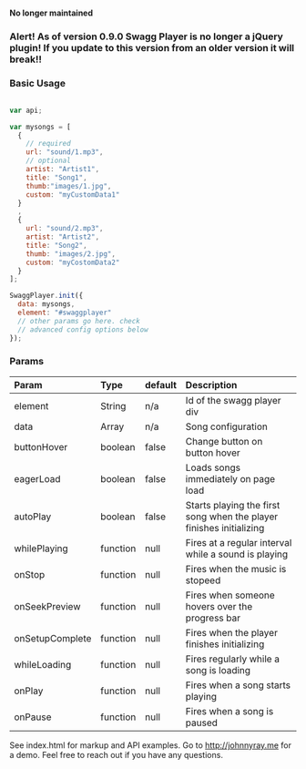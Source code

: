 #### No longer maintained
### Alert! As of version 0.9.0 Swagg Player is no longer a jQuery plugin! If you update to this version from an older version it will break!!

### Basic Usage
```javascript

var api;

var mysongs = [
  {
    // required
    url: "sound/1.mp3",
    // optional
    artist: "Artist1",
    title: "Song1",
    thumb:"images/1.jpg",
    custom: "myCustomData1"
  }
  ,
  {
    url: "sound/2.mp3",
    artist: "Artist2",
    title: "Song2",
    thumb: "images/2.jpg",
    custom: "myCostomData2"
  }
];

SwaggPlayer.init({
  data: mysongs,
  element: "#swaggplayer"
  // other params go here. check
  // advanced config options below
});

```
### Params

| **Param**     | **Type**         | **default**     | **Description** |
| :------------ | :--------------  | :-------------- | :-------------- |
| element       | String           | n/a            | Id of the swagg player div |
| data          | Array            | n/a            | Song configuration |
| buttonHover   | boolean          | false          | Change button on button hover
| eagerLoad     | boolean          | false          | Loads songs immediately on page load |
| autoPlay      | boolean          | false          | Starts playing the first song when the player finishes initializing |
| whilePlaying  | function         | null           | Fires at a regular interval while a sound is playing |
| onStop        | function         | null           | Fires when the music is stopeed |
| onSeekPreview | function         | null           | Fires when someone hovers over the progress bar |
| onSetupComplete | function       | null           | Fires when the player finishes initializing |
| whileLoading  | function         | null           | Fires regularly while a song is loading |
| onPlay        | function         | null           | Fires when a song starts playing |
| onPause       | function         | null           | Fires when a song is paused |

See index.html for markup and API examples.
Go to http://johnnyray.me for a demo. Feel free to reach out if you have any questions.



